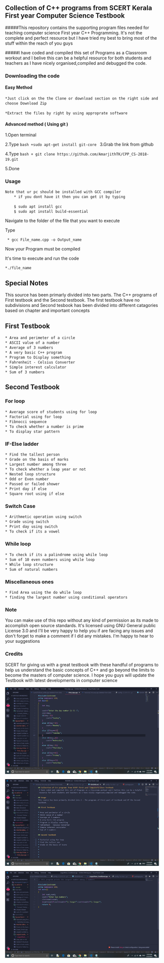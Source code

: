 ## Collection of C++ programs from SCERT Kerala First year Computer Science Testbook

#####This repository contains the supporting program files needed for teaching computer science First year C++ Programming. It's not the complete and perfect resource but I have tried my best to bring most of the stuff within the reach of you guys

#####I have coded and compiled this set of Programs as a Classroom workout and I belive this can be a helpful resource for both students and teachers as I have nicely organised,compiled and debugged the code. 

### Downloading the code

#### Easy Method

    *Just click on the the Clone or download section on the right side and choose Download Zip 

    *Extract the files by right by using approprate software

#### Advanced method ( Using git )

1.Open terminal

2.Type 
    ```bash
     +sudo apt-get install git-core
    ```
3.Grab the link from github

4.Type
    ```bash
     + git clone https://github.com/AmarjithTK/CPP_CS-2018-19.git
    ```

5.Done

### Usage

    Note that ur pc should be installed with GCC compiler
        * if you dont have it then you can get it by typing 
        
        $ sudo apt install gcc
        $ sudo apt install build-essential

Navigate to the folder of the file that you want to execute

Type


     * gcc File_name.cpp -o Output_name
    
Now your Program must be compiled

It's time to execute and run the code

    
    *./file_name
    

## Special Notes
This source has been primarly divided into two parts. The C++ programs of First testbook and the Second testbook. The first testbook have no subdivisions and Second tesbook has been divided into different catagories based on chapter and important concepts

## First Testbook

    * Area and perimeter of a circle 
    * ASCII value of a number
    * Average of 3 numbers 
    * A very basic C++ program
    * Program to Display something
    * Fahrenheit - Celsius Converter
    * Simple interest calculator
    * Sum of 3 numbers

## Second Testbook

### For loop
    * Average score of students using for loop
    * Factorial using for loop
    * Fibnocci sequence
    * To check whether a number is prime 
    * To display star pattern

### IF-Else ladder
    * Find the tallest person
    * Grade on the basis of marks
    * Largest number among three 
    * To check whether a leap year or not
    * Nested loop structure
    * Odd or Even number
    * Passed or failed shower
    * Print day if else
    * Square root using if else

### Switch Case
    * Arithmetic operation using switch
    * Grade using switch
    * Print day using switch
    * To check if its a vowel

### While loop
    * To check if its a palindrome using while loop
    * Sum of 10 even numbers using while loop
    * While loop structure
    * Sum of natural numbers

### Miscellaneous ones
    * Find Area using the do while loop 
    * finding the largest number using conditional operators

 ### Note 
 You can make use of this repo without any kind of permission as its made to accomplish open source standards. It's licensed using GNU General public License 3.0 and I'll be very happy to help you if are facing any issues and don't forget to make a comment if I did any mistakes. I'm happy to hear to your suggestions

 ### Credits 
 SCERT for giving us with a great testbook with these handful of programs to help us understand the basic concepts of C++ and go beyond the limits to become the masters of computer science. I hope you guys will update the Testbook with latest developments in computer science






![VSCODE](Screenshots/1.png)



![VSCODE](Screenshots/2.png)



![VSCODE](Screenshots/3.png)
